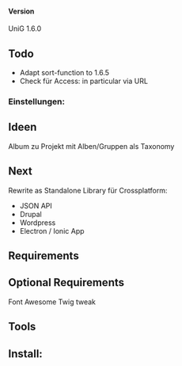 #### Version
UniG 1.6.0

## Todo
- Adapt sort-function to 1.6.5
- Check für Access: in particular via URL

### Einstellungen:


## Ideen
Album zu Projekt
mit Alben/Gruppen als Taxonomy

## Next
Rewrite as Standalone Library für Crossplatform:
- JSON API
- Drupal
- Wordpress
- Electron / Ionic App


## Requirements


## Optional Requirements
Font Awesome
Twig tweak

## Tools


## Install:
